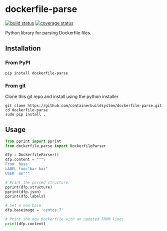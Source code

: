 # dockerfile-parse

[![build status]][build status link]
[![coverage status]][coverage status link]

Python library for parsing Dockerfile files.

## Installation

### From PyPI

```shell
pip install dockerfile-parse
```

### From git

Clone this git repo and install using the python installer

```shell
git clone https://github.com/containerbuildsystem/dockerfile-parse.git
cd dockerfile-parse
sudo pip install .
```

## Usage

```python
from pprint import pprint
from dockerfile_parse import DockerfileParser

dfp = DockerfileParser()
dfp.content = """\
From  base
LABEL foo="bar baz"
USER  me"""

# Print the parsed structure:
pprint(dfp.structure)
pprint(dfp.json)
pprint(dfp.labels)

# Set a new base:
dfp.baseimage = 'centos:7'

# Print the new Dockerfile with an updated FROM line:
print(dfp.content)
```

[build status]: https://travis-ci.org/containerbuildsystem/dockerfile-parse.svg?branch=master
[build status link]: https://travis-ci.org/containerbuildsystem/dockerfile-parse
[coverage status]: https://coveralls.io/repos/containerbuildsystem/dockerfile-parse/badge.svg?branch=master&service=github
[coverage status link]: https://coveralls.io/github/containerbuildsystem/dockerfile-parse?branch=master